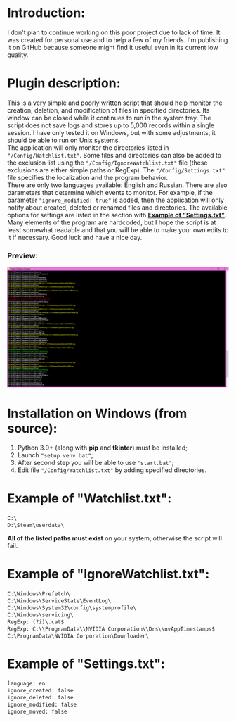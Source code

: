 # Introduction:
I don't plan to continue working on this poor project due to lack of time. It was created for personal use and to help a few of my friends. I'm publishing it on GitHub because someone might find it useful even in its current low quality.<br />

# Plugin description:
This is a very simple and poorly written script that should help monitor the creation, deletion, and modification of files in specified directories. Its window can be closed while it continues to run in the system tray. The script does not save logs and stores up to 5,000 records within a single session. I have only tested it on Windows, but with some adjustments, it should be able to run on Unix systems.<br />
The application will only monitor the directories listed in `"/Config/Watchlist.txt"`. Some files and directories can also be added to the exclusion list using the `"/Config/IgnoreWatchlist.txt"` file (these exclusions are either simple paths or RegExp). The `"/Config/Settings.txt"` file specifies the localization and the program behavior.<br />
There are only two languages available: English and Russian. There are also parameters that determine which events to monitor. For example, if the parameter `"ignore_modified: true"` is added, then the application will only notify about created, deleted or renamed files and directories. The available options for settings are listed in the section with **[Example of "Settings.txt"](https://github.com/Japanese-Schoolgirl/Simple-Directory-Overseer?tab=readme-ov-file#example-of-settingstxt)**.<br />
Many elements of the program are hardcoded, but I hope the script is at least somewhat readable and that you will be able to make your own edits to it if necessary. Good luck and have a nice day.<br />
### Preview:
![Preview](https://github.com/Japanese-Schoolgirl/Simple-Directory-Overseer/blob/main/%23Previews/Overall.png)

# Installation on Windows (from source):
1) Python 3.9+ (along with **pip** and **tkinter**) must be installed;<br />
2) Launch `"setup venv.bat"`;<br />
3) After second step you will be able to use `"start.bat"`;<br />
4) Edit file `"/Config/Watchlist.txt"` by adding specified directories.<br />

# Example of "Watchlist.txt":
```
C:\
D:\Steam\userdata\
```
**All of the listed paths must exist** on your system, otherwise the script will fail.

# Example of "IgnoreWatchlist.txt":
```
C:\Windows\Prefetch\
C:\Windows\ServiceState\EventLog\
C:\Windows\System32\config\systemprofile\
C:\Windows\servicing\
RegExp: (?i)\.cat$
RegExp: C:\\ProgramData\\NVIDIA Corporation\\Drs\\nvAppTimestamps$
C:\ProgramData\NVIDIA Corporation\Downloader\
```

# Example of "Settings.txt":
```
language: en
ignore_created: false
ignore_deleted: false
ignore_modified: false
ignore_moved: false
```